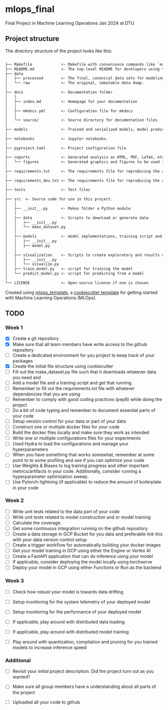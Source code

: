 # mlops_final

Final Project in Machine Learning Operations Jan 2024 at DTU

## Project structure

The directory structure of the project looks like this:

```txt

├── Makefile             <- Makefile with convenience commands like `make data` or `make train`
├── README.md            <- The top-level README for developers using this project.
├── data
│   ├── processed        <- The final, canonical data sets for modeling.
│   └── raw              <- The original, immutable data dump.
│
├── docs                 <- Documentation folder
│   │
│   ├── index.md         <- Homepage for your documentation
│   │
│   ├── mkdocs.yml       <- Configuration file for mkdocs
│   │
│   └── source/          <- Source directory for documentation files
│
├── models               <- Trained and serialized models, model predictions, or model summaries
│
├── notebooks            <- Jupyter notebooks.
│
├── pyproject.toml       <- Project configuration file
│
├── reports              <- Generated analysis as HTML, PDF, LaTeX, etc.
│   └── figures          <- Generated graphics and figures to be used in reporting
│
├── requirements.txt     <- The requirements file for reproducing the analysis environment
|
├── requirements_dev.txt <- The requirements file for reproducing the analysis environment
│
├── tests                <- Test files
│
├── src  <- Source code for use in this project.
│   │
│   ├── __init__.py      <- Makes folder a Python module
│   │
│   ├── data             <- Scripts to download or generate data
│   │   ├── __init__.py
│   │   └── make_dataset.py
│   │
│   ├── models           <- model implementations, training script and prediction script
│   │   ├── __init__.py
│   │   ├── model.py
│   │
│   ├── visualization    <- Scripts to create exploratory and results oriented visualizations
│   │   ├── __init__.py
│   │   └── visualize.py
│   ├── train_model.py   <- script for training the model
│   └── predict_model.py <- script for predicting from a model
│
└── LICENSE              <- Open-source license if one is chosen
```

Created using [mlops_template](https://github.com/SkafteNicki/mlops_template),
a [cookiecutter template](https://github.com/cookiecutter/cookiecutter) for getting
started with Machine Learning Operations (MLOps).




## TODO 


### Week 1
-[X] Create a git repository
-[X] Make sure that all team members have write access to the github repository
-[ ] Create a dedicated environment for you project to keep track of your packages
-[X] Create the initial file structure using cookiecutter
-[ ] Fill out the make_dataset.py file such that it downloads whatever data you need and
-[ ] Add a model file and a training script and get that running
-[ ] Remember to fill out the requirements.txt file with whatever dependencies that you are using
-[ ] Remember to comply with good coding practices (pep8) while doing the project
-[ ] Do a bit of code typing and remember to document essential parts of your code
-[ ] Setup version control for your data or part of your data
-[ ] Construct one or multiple docker files for your code
-[ ] Build the docker files locally and make sure they work as intended
-[ ] Write one or multiple configurations files for your experiments
-[ ] Used Hydra to load the configurations and manage your hyperparameters
-[ ] When you have something that works somewhat, remember at some point to to some profiling and see if you can optimize your code
-[ ] Use Weights & Biases to log training progress and other important metrics/artifacts in your code. Additionally, consider running a hyperparameter optimization sweep.
-[ ] Use Pytorch-lightning (if applicable) to reduce the amount of boilerplate in your code

### Week 2
-[ ] Write unit tests related to the data part of your code
-[ ] Write unit tests related to model construction and or model training
-[ ] Calculate the coverage.
-[ ] Get some continuous integration running on the github repository
-[ ] Create a data storage in GCP Bucket for you data and preferable link this with your data version control setup
-[ ] Create a trigger workflow for automatically building your docker images
-[ ] Get your model training in GCP using either the Engine or Vertex AI
-[ ] Create a FastAPI application that can do inference using your model
-[ ] If applicable, consider deploying the model locally using torchserve
-[ ] Deploy your model in GCP using either Functions or Run as the backend

### Week 3
-[ ] Check how robust your model is towards data drifting
-[ ] Setup monitoring for the system telemetry of your deployed model
-[ ] Setup monitoring for the performance of your deployed model
-[ ] If applicable, play around with distributed data loading
-[ ] If applicable, play around with distributed model training
-[ ] Play around with quantization, compilation and pruning for you trained models to increase inference speed


### Additional
-[ ] Revisit your initial project description. Did the project turn out as you wanted?
-[ ] Make sure all group members have a understanding about all parts of the project
-[ ] Uploaded all your code to github









